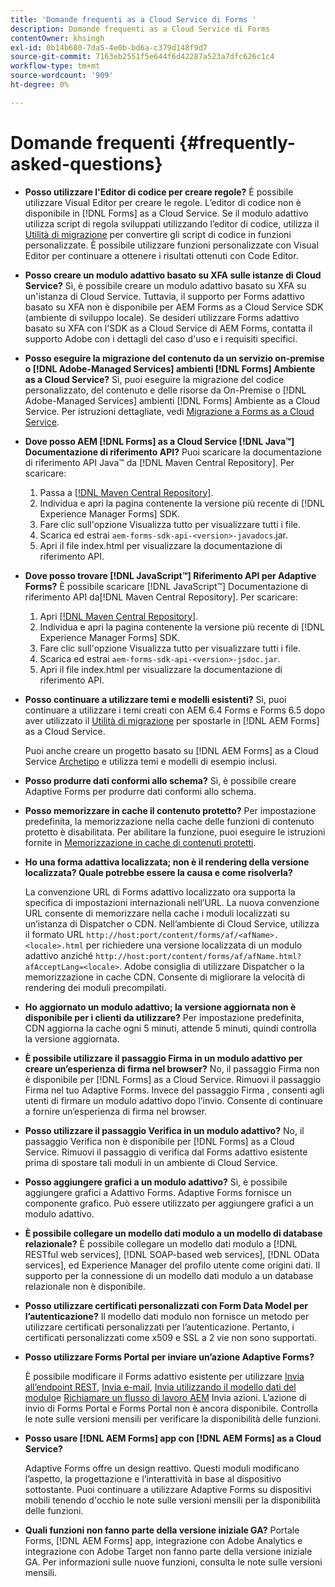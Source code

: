 ```yaml
---
title: 'Domande frequenti as a Cloud Service di Forms '
description: Domande frequenti as a Cloud Service di Forms
contentOwner: khsingh
exl-id: 0b14b680-7da5-4e0b-bd6a-c379d148f9d7
source-git-commit: 7163eb2551f5e644f6d42287a523a7dfc626c1c4
workflow-type: tm+mt
source-wordcount: '909'
ht-degree: 0%

---
```


# Domande frequenti {#frequently-asked-questions}

* **Posso utilizzare l&#39;Editor di codice per creare regole?**
È possibile utilizzare Visual Editor per creare le regole. L’editor di codice non è disponibile in [!DNL Forms] as a Cloud Service. Se il modulo adattivo utilizza script di regola sviluppati utilizzando l’editor di codice, utilizza il [Utilità di migrazione](migrate-to-forms-as-a-cloud-service.md) per convertire gli script di codice in funzioni personalizzate. È possibile utilizzare funzioni personalizzate con Visual Editor per continuare a ottenere i risultati ottenuti con Code Editor.

* **Posso creare un modulo adattivo basato su XFA sulle istanze di Cloud Service?**
Sì, è possibile creare un modulo adattivo basato su XFA su un&#39;istanza di Cloud Service. Tuttavia, il supporto per Forms adattivo basato su XFA non è disponibile per AEM Forms as a Cloud Service SDK (ambiente di sviluppo locale). Se desideri utilizzare Forms adattivo basato su XFA con l&#39;SDK as a Cloud Service di AEM Forms, contatta il supporto Adobe con i dettagli del caso d&#39;uso e i requisiti specifici.

<!-- * **Can I use an XDP as a Document of Record (DoR) template? Is Forms Designer included in AEM Forms as a Cloud Service license?** 

  Yes, you can use an XDP as a Document of Record template on Cloud Service instances. However, support to use XDP as a Document of Record template is not available for AEM Forms as a Cloud Service SDK (Local development environment). -->

* **Posso eseguire la migrazione del contenuto da un servizio on-premise o [!DNL Adobe-Managed Services] ambienti [!DNL Forms] Ambiente as a Cloud Service?**
Sì, puoi eseguire la migrazione del codice personalizzato, del contenuto e delle risorse da On-Premise o [!DNL Adobe-Managed Services] ambienti [!DNL Forms] Ambiente as a Cloud Service. Per istruzioni dettagliate, vedi [Migrazione a Forms as a Cloud Service](migrate-to-forms-as-a-cloud-service.md).

<!-- You can use package manager or Experience Manager UI to [export and import Forms and related assets](import-export-forms-templates.md), use the migration utility to make your existing assets compatible with [!DNL Forms] as a Cloud Service, use the [Best Practices Analyzer](https://experienceleague.adobe.com/docs/experience-manager-cloud-service/moving/cloud-migration/best-practices-analyzer/overview-best-practices-analyzer.html?lang=en#best-practices-analyzer) tool to find the features and APIs that require changes and updated before migration, and use the [Content Transfer Tools](https://docs.adobe.com/content/help/en/experience-manager-cloud-service/moving/home.html) to move your custom code without refactoring it. -->

* **Dove posso AEM [!DNL Forms] as a Cloud Service [!DNL Java™] Documentazione di riferimento API?**
Puoi scaricare la documentazione di riferimento API Java™ da [!DNL Maven Central Repository]. Per scaricare:
   1. Passa a [[!DNL Maven Central Repository]](https://mvnrepository.com/artifact/com.adobe.aem/aem-forms-sdk-api).
   1. Individua e apri la pagina contenente la versione più recente di [!DNL Experience Manager Forms] SDK.
   1. Fare clic sull&#39;opzione Visualizza tutto per visualizzare tutti i file.
   1. Scarica ed estrai `aem-forms-sdk-api-<version>-javadocs`.jar.
   1. Apri il file index.html per visualizzare la documentazione di riferimento API.

* **Dove posso trovare [!DNL JavaScript™] Riferimento API per Adaptive Forms?**
È possibile scaricare [!DNL JavaScript™] Documentazione di riferimento API da[!DNL  Maven Central Repository]. Per scaricare:
   1. Apri [[!DNL Maven Central Repository]](https://mvnrepository.com/artifact/com.adobe.aem/aem-forms-sdk-api).
   1. Individua e apri la pagina contenente la versione più recente di [!DNL Experience Manager Forms] SDK.
   1. Fare clic sull&#39;opzione Visualizza tutto per visualizzare tutti i file.
   1. Scarica ed estrai `aem-forms-sdk-api-<version>-jsdoc.jar`.
   1. Apri il file index.html per visualizzare la documentazione di riferimento API.

* **Posso continuare a utilizzare temi e modelli esistenti?**
Sì, puoi continuare a utilizzare i temi creati con AEM 6.4 Forms e Forms 6.5 dopo aver utilizzato il [Utilità di migrazione](migrate-to-forms-as-a-cloud-service.md) per spostarle in [!DNL AEM Forms] as a Cloud Service.

   Puoi anche creare un progetto basato su [!DNL AEM Forms] as a Cloud Service [Archetipo](setup-local-development-environment.md#forms-cloud-service-local-development-environment) e utilizza temi e modelli di esempio inclusi.

* **Posso produrre dati conformi allo schema?**
Sì, è possibile creare Adaptive Forms per produrre dati conformi allo schema.

<!-- * **Can I pass custom parameters to the prefill service?**
Custom parameters are planned for an upcoming release. -->

* **Posso memorizzare in cache il contenuto protetto?**
Per impostazione predefinita, la memorizzazione nella cache delle funzioni di contenuto protetto è disabilitata. Per abilitare la funzione, puoi eseguire le istruzioni fornite in [Memorizzazione in cache di contenuti protetti](https://experienceleague.adobe.com/docs/experience-manager-dispatcher/using/configuring/permissions-cache.html).

* **Ho una forma adattiva localizzata; non è il rendering della versione localizzata? Quale potrebbe essere la causa e come risolverla?**

   La convenzione URL di Forms adattivo localizzato ora supporta la specifica di impostazioni internazionali nell’URL. La nuova convenzione URL consente di memorizzare nella cache i moduli localizzati su un’istanza di Dispatcher o CDN. Nell’ambiente di Cloud Service, utilizza il formato URL `http://host:port/content/forms/af/<afName>.<locale>.html` per richiedere una versione localizzata di un modulo adattivo anziché `http://host:port/content/forms/af/afName.html?afAcceptLang=<locale>`. Adobe consiglia di utilizzare Dispatcher o la memorizzazione in cache CDN. Consente di migliorare la velocità di rendering dei moduli precompilati.

* **Ho aggiornato un modulo adattivo; la versione aggiornata non è disponibile per i clienti da utilizzare?**
Per impostazione predefinita, CDN aggiorna la cache ogni 5 minuti, attende 5 minuti, quindi controlla la versione aggiornata.

* **È possibile utilizzare il passaggio Firma in un modulo adattivo per creare un’esperienza di firma nel browser?**
No, il passaggio Firma non è disponibile per [!DNL Forms] as a Cloud Service. Rimuovi il passaggio Firma nel tuo Adaptive Forms. Invece del passaggio Firma , consenti agli utenti di firmare un modulo adattivo dopo l’invio. Consente di continuare a fornire un’esperienza di firma nel browser.

* **Posso utilizzare il passaggio Verifica in un modulo adattivo?**
No, il passaggio Verifica non è disponibile per [!DNL Forms] as a Cloud Service. Rimuovi il passaggio di verifica dal Forms adattivo esistente prima di spostare tali moduli in un ambiente di Cloud Service.

* **Posso aggiungere grafici a un modulo adattivo?**
Sì, è possibile aggiungere grafici a Adattivo Forms. Adaptive Forms fornisce un componente grafico. Può essere utilizzato per aggiungere grafici a un modulo adattivo.

* **È possibile collegare un modello dati modulo a un modello di database relazionale?**
È possibile collegare un modello dati modulo a [!DNL RESTful web services], [!DNL SOAP-based web services], [!DNL OData services], ed Experience Manager del profilo utente come origini dati. Il supporto per la connessione di un modello dati modulo a un database relazionale non è disponibile.

* **Posso utilizzare certificati personalizzati con Form Data Model per l’autenticazione?**
Il modello dati modulo non fornisce un metodo per utilizzare certificati personalizzati per l’autenticazione. Pertanto, i certificati personalizzati come x509 e SSL a 2 vie non sono supportati.

* **Posso utilizzare Forms Portal per inviare un’azione Adaptive Forms?**

   È possibile modificare il Forms adattivo esistente per utilizzare [Invia all’endpoint REST](configuring-submit-actions.md#submit-to-rest-endpoint), [Invia e-mail](configuring-submit-actions.md#send-email), [Invia utilizzando il modello dati del modulo](configuring-submit-actions.md#submit-using-form-data-model)e [Richiamare un flusso di lavoro AEM](configuring-submit-actions.md#invoke-an-aem-workflow) Invia azioni. L’azione di invio di Forms Portal e Forms Portal non è ancora disponibile. Controlla le note sulle versioni mensili per verificare la disponibilità delle funzioni.

* **Posso usare [!DNL AEM Forms] app con [!DNL AEM Forms] as a Cloud Service?**

   Adaptive Forms offre un design reattivo. Questi moduli modificano l’aspetto, la progettazione e l’interattività in base al dispositivo sottostante. Puoi continuare a utilizzare Adaptive Forms su dispositivi mobili tenendo d&#39;occhio le note sulle versioni mensili per la disponibilità delle funzioni.

* **Quali funzioni non fanno parte della versione iniziale GA?**
Portale Forms, [!DNL AEM Forms] app, integrazione con Adobe Analytics e integrazione con Adobe Target non fanno parte della versione iniziale GA. Per informazioni sulle nuove funzioni, consulta le note sulle versioni mensili.
